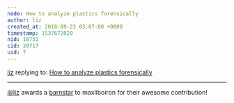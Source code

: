 ```yaml
---
node: How to analyze plastics forensically 
author: liz
created_at: 2018-09-23 03:07:00 +0000
timestamp: 1537672020
nid: 16751
cid: 20717
uid: 7
---
```




[liz](../profile/liz) replying to: [How to analyze plastics forensically ](../notes/maxliboiron/07-19-2018/how-to-analyze-plastics-forensically)

----
[@liz](/profile/liz) awards a <a href="//publiclab.org/wiki/barnstars">barnstar</a> to maxliboiron for their awesome contribution!